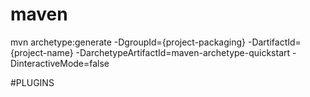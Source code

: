 # maven
mvn archetype:generate -DgroupId={project-packaging}
-DartifactId={project-name}
-DarchetypeArtifactId=maven-archetype-quickstart
-DinteractiveMode=false


#PLUGINS
